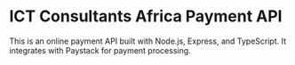 # ICT Consultants Africa Payment API

This is an online payment API built with Node.js, Express, and TypeScript. It integrates with Paystack for payment processing. 
